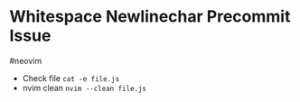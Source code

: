 # Whitespace Newlinechar Precommit Issue

#neovim

- Check file
  `cat -e file.js`
- nvim clean `nvim --clean file.js`
